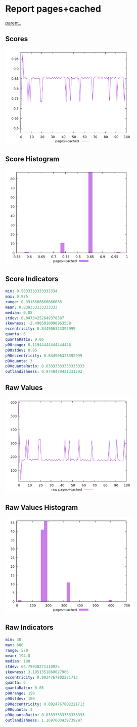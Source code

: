 # Report pages+cached

[parent..](./..)  


## Scores

![score](./score.png)  

## Score Histogram

![hist](./hist.png)  

## Score Indicators

```yaml
min: 0.5833333333333334
max: 0.975
range: 0.3916666666666666
mean: 0.839333333333333
median: 0.85
stdev: 0.04734252649378587
skewness: -2.4985010090963558
eccentricity: 0.844906323392999
quanta: 6
quantaRatio: 0.06
p90range: 0.11944444444444446
p90stdev: 0.85
p90eccentricity: 0.844906323392999
p90quanta: 3
p90quantaRatio: 0.03333333333333333
outlandishness: 0.9748470421331202

```

## Raw Values

![raw](./raw.png)  

## Raw Values Histogram

![raw hist](./raw_hist.png)  

## Raw Indicators

```yaml
min: 30
max: 600
range: 570
mean: 194.8
median: 180
stdev: 64.79938271310925
skewness: 3.1951351860027906
eccentricity: 0.8024767802221713
quanta: 6
quantaRatio: 0.06
p90range: 150
p90stdev: 180
p90eccentricity: 0.8024767802221713
p90quanta: 3
p90quantaRatio: 0.03333333333333333
outlandishness: 1.1697603439739297

```

<style>
  img {
    max-width: 80%;
  }
</style>
      
